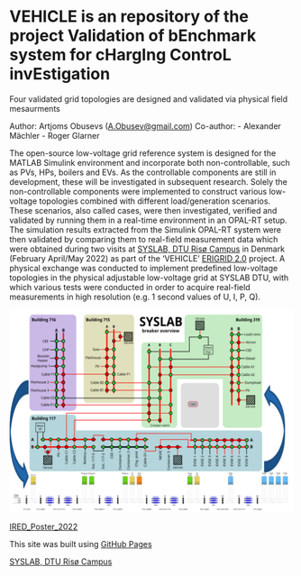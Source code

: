 # VEHICLE is an repository of the project Validation of bEnchmark system for cHargIng ControL invEstigation
Four validated grid topologies are designed and validated via physical field mesaurments

Author: Artjoms Obusevs (A.Obusev@gmail.com)
Co-author: - Alexander Mächler 
           - Roger Glarner 

The open-source low-voltage grid reference system is designed for the MATLAB Simulink environment and incorporate both non-controllable, such as PVs, HPs, boilers and EVs. As the controllable components are still in development, these will be investigated in subsequent research. Solely the non-controllable components were implemented to construct various low-voltage topologies combined with different load/generation scenarios. These scenarios, also called cases, were then investigated, verified and validated by running them in a real-time environment in an OPAL-RT setup. The simulation results extracted from the Simulink OPAL-RT system were then validated by comparing them to real-field measurement data which were obtained during two visits at [SYSLAB, DTU Risø Campus](https://wind.dtu.dk/facilities/powerlabdk-facilities/syslab) in Denmark (February April/May 2022) as part of the ‘VEHICLE’ [ERIGRID 2.0](https://zenodo.org/communities/erigrid2) project. A physical exchange was conducted to implement predefined low-voltage topologies in the physical adjustable low-voltage grid at SYSLAB DTU, with which various tests were conducted in order to acquire real-field measurements in high resolution (e.g. 1 second values of U, I, P, Q).


![Rural_Topology](img/Rural_Topology.png)

[IRED_Poster_2022](img/2022_10_IRED_Poster_A0_ISGAN-SIRFN_T4_PST-VEHICLE_v1.1.pdf)

This site was built using [GitHub Pages](https://pages.github.com/)

[SYSLAB, DTU Risø Campus](https://wind.dtu.dk/facilities/powerlabdk-facilities/syslab) 
